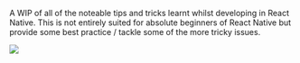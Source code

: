 A WIP of all of the noteable tips and tricks learnt whilst developing in React Native. This is not entirely suited for absolute beginners of React Native but provide some best practice / tackle some of the more tricky issues.

<img src="http://g.recordit.co/nizLkTLeP7.gif"/>
